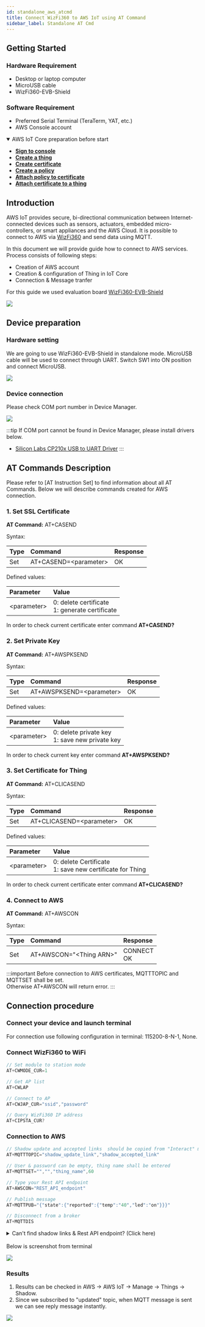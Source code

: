 ```yaml
---
id: standalone_aws_atcmd
title: Connect WizFi360 to AWS IoT using AT Command
sidebar_label: Standalone AT Cmd
---
```


## Getting Started

### Hardware Requirement
-   Desktop or laptop computer
-   MicroUSB cable
-   WizFi360-EVB-Shield

### Software Requirement

-   Preferred Serial Terminal (TeraTerm, YAT, etc.)
-   AWS Console account

<details open>
<summary> AWS IoT Core preparation before start</summary>

- [**Sign to console**][Link-AWS-Console]
- [**Create a thing**][Link-create-thing]
- [**Create certificate**][Link-create-certi]
- [**Create a policy**][Link-create-policy]
- [**Attach policy to certificate**][Link-attach-policy]
- [**Attach certificate to a thing**][Link-attach-certi]

</details>

## Introduction

AWS IoT provides secure, bi-directional communication between Internet-connected devices such as sensors, actuators, embedded micro-controllers, or smart appliances and the AWS Cloud.
It is possible to connect to AWS via [WizFi360] and send data using MQTT.

In this document we will provide guide how to connect to AWS services.
Process consists of following steps:
- Creation of AWS account
- Creation & configuration of Thing in IoT Core
- Connection & Message tranfer

For this guide we used evaluation board [WizFi360-EVB-Shield]

![](/Document/img/azure_cloud/mqtt_atcmd_wizfi360_required_item_1.png)

## Device preparation

### Hardware setting

We are going to use WizFi360-EVB-Shield in standalone mode. MicroUSB cable will be used to connect through UART.
Switch SW1 into ON position and connect MicroUSB.

![](/Document/img/azure_cloud/WizFi360EVB_SW1.JPG)

### Device connection

Please check COM port number in Device Manager.

![](/Document/img/azure_cloud/DeviceManager.JPG)

:::tip
If COM port cannot be found in Device Manager, please install drivers below.
  - [Silicon Labs CP210x USB to UART Driver]
:::

## AT Commands Description

Please refer to [AT Instruction Set] to find information about all AT Commands.
Below we will describe commands created for AWS connection.

### 1. Set SSL Certificate

**AT Command:** AT+CASEND

Syntax:

| Type | Command | Response |
|:--------|:--------|:--------|
| Set | AT+CASEND=&lt;parameter&gt; | OK |

Defined values:

| Parameter | Value |
|:--------|:--------|
| &lt;parameter&gt; | 0: delete certificate <br /> 1: generate certificate |

In order to check current certificate enter command **AT+CASEND?**

### 2. Set Private Key

**AT Command:** AT+AWSPKSEND

Syntax:

| Type | Command | Response |
|:--------|:--------|:--------|
| Set | AT+AWSPKSEND=&lt;parameter&gt; | OK |

Defined values:

| Parameter | Value |
|:--------|:--------|
| &lt;parameter&gt; | 0: delete private key <br /> 1: save new private key |

In order to check current key enter command **AT+AWSPKSEND?**

### 3. Set Certificate for Thing

**AT Command:** AT+CLICASEND

Syntax:

| Type | Command | Response |
|:--------|:--------|:--------|
| Set | AT+CLICASEND=&lt;parameter&gt; | OK |

Defined values:

| Parameter | Value |
|:--------|:--------|
| &lt;parameter&gt; | 0: delete Certificate <br /> 1: save new certificate for Thing |

In order to check current certificate enter command **AT+CLICASEND?**

### 4. Connect to AWS

**AT Command:** AT+AWSCON

Syntax:

| Type | Command | Response |
|:--------|:--------|:--------|
| Set | AT+AWSCON="&lt;Thing ARN&gt;" | CONNECT <br /> OK |

:::important
Before connection to AWS certificates, MQTTTOPIC and MQTTSET shall be set.<br />
Otherwise AT+AWSCON will return error.
:::

## Connection procedure

### Connect your device and launch terminal

For connection use following configuration in terminal: 115200-8-N-1, None.

### Connect WizFi360 to WiFi

````cpp
// Set module to station mode
AT+CWMODE_CUR=1

// Get AP list
AT+CWLAP 

// Connect to AP
AT+CWJAP_CUR="ssid","password" 

// Query WizFi360 IP address
AT+CIPSTA_CUR? 
````
### Connection to AWS

````cpp
// Shadow update and accepted links  should be copied from "Interact" menu in AWS Console
AT+MQTTTOPIC="shadow_update_link","shadow_accepted_link"

// User & password can be empty, thing name shall be entered 
AT+MQTTSET="","","thing_name",60

// Type your Rest API endpoint
AT+AWSCON="REST_API_endpoint" 

// Publish message
AT+MQTTPUB="{"state":{"reported":{"temp":"40","led":"on"}}}"  

// Disconnect from a broker
AT+MQTTDIS 
````
<details>
<summary>Can't find shadow links & Rest API endpoint? (Click here)</summary>

:::tip
Go to AWS IoT -> Manage -> Things -> **Your thing** -> Interact menu.<br />
Check screenshot below.
:::

![](/Document/img/aws_cloud/aws_shadow_interact.PNG)
</details>

<br />
Below is screenshot from terminal

![](/Document/img/aws_cloud/token2shell.PNG)

### Results

1. Results can be checked in AWS -> AWS IoT -> Manage -> Things -> Shadow.
2. Since we subscribed to "updated" topic, when MQTT message is sent we can see reply message instantly.

![](/Document/img/aws_cloud/aws_shadow.PNG)


[Link-AWS-Console]: https://aws.amazon.com/ko/console/
[Link-create-thing]: https://docs.aws.amazon.com/iot/latest/developerguide/create-aws-thing.html
[Link-create-certi]: https://docs.aws.amazon.com/iot/latest/developerguide/create-device-certificate.html
[Link-create-policy]: https://docs.aws.amazon.com/iot/latest/developerguide/create-iot-policy.html
[Link-attach-policy]: https://docs.aws.amazon.com/iot/latest/developerguide/attach-policy-to-certificate.html
[Link-attach-certi]: https://docs.aws.amazon.com/iot/latest/developerguide/attach-cert-thing.html
[WizFi360]: https://wizwiki.net/wiki/doku.php/products:wizfi360:start
[WizFi360-EVB-Shield]: https://wizwiki.net/wiki/doku.php/products:wizfi360:board:wizfi360-evb:start
[Silicon Labs CP210x USB to UART Driver]: https://www.silabs.com/products/development-tools/software/usb-to-uart-bridge-vcp-drivers
